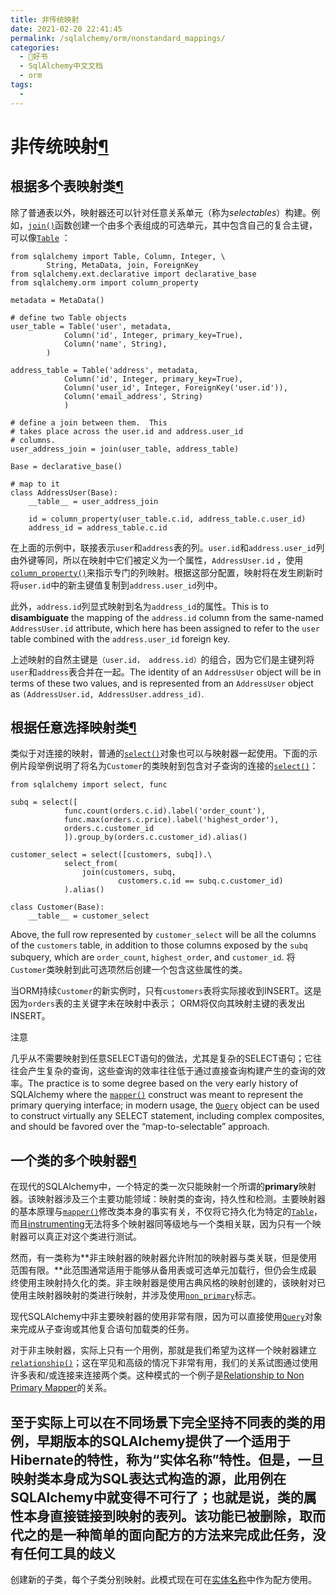 ```yaml
---
title: 非传统映射
date: 2021-02-20 22:41:45
permalink: /sqlalchemy/orm/nonstandard_mappings/
categories:
  - 📖好书
  - SqlAlchemy中文文档
  - orm
tags:
  - 
---
```

非传统映射[¶](#non-traditional-mappings "Permalink to this headline")
=====================================================================

根据多个表映射类[¶](#mapping-a-class-against-multiple-tables "Permalink to this headline")
------------------------------------------------------------------------------------------

除了普通表以外，映射器还可以针对任意关系单元（称为*selectables*）构建。例如，[`join()`](core_selectable.html#sqlalchemy.sql.expression.join "sqlalchemy.sql.expression.join")函数创建一个由多个表组成的可选单元，其中包含自己的复合主键，可以像[`Table`](core_metadata.html#sqlalchemy.schema.Table "sqlalchemy.schema.Table")
：

    from sqlalchemy import Table, Column, Integer, \
            String, MetaData, join, ForeignKey
    from sqlalchemy.ext.declarative import declarative_base
    from sqlalchemy.orm import column_property

    metadata = MetaData()

    # define two Table objects
    user_table = Table('user', metadata,
                Column('id', Integer, primary_key=True),
                Column('name', String),
            )

    address_table = Table('address', metadata,
                Column('id', Integer, primary_key=True),
                Column('user_id', Integer, ForeignKey('user.id')),
                Column('email_address', String)
                )

    # define a join between them.  This
    # takes place across the user.id and address.user_id
    # columns.
    user_address_join = join(user_table, address_table)

    Base = declarative_base()

    # map to it
    class AddressUser(Base):
        __table__ = user_address_join

        id = column_property(user_table.c.id, address_table.c.user_id)
        address_id = address_table.c.id

在上面的示例中，联接表示`user`和`address`表的列。`user.id`和`address.user_id`列由外键等同，所以在映射中它们被定义为一个属性，`AddressUser.id` ，使用[`column_property()`](mapping_columns.html#sqlalchemy.orm.column_property "sqlalchemy.orm.column_property")来指示专门的列映射。根据这部分配置，映射将在发生刷新时将`user.id`中的新主键值复制到`address.user_id`列中。

此外，`address.id`列显式映射到名为`address_id`的属性。This is
to **disambiguate** the mapping of the `address.id`
column from the same-named `AddressUser.id`
attribute, which here has been assigned to refer to the `user` table combined with the `address.user_id`
foreign key.

上述映射的自然主键是`（user.id， address.id）`的组合，因为它们是主键列将`user`和`address`表合并在一起。The identity of an
`AddressUser` object will be in terms of these two
values, and is represented from an `AddressUser`
object as `(AddressUser.id, AddressUser.address_id)`.

根据任意选择映射类[¶](#mapping-a-class-against-arbitrary-selects "Permalink to this headline")
----------------------------------------------------------------------------------------------

类似于对连接的映射，普通的[`select()`](core_selectable.html#sqlalchemy.sql.expression.select "sqlalchemy.sql.expression.select")对象也可以与映射器一起使用。下面的示例片段举例说明了将名为`Customer`的类映射到包含对子查询的连接的[`select()`](core_selectable.html#sqlalchemy.sql.expression.select "sqlalchemy.sql.expression.select")：

    from sqlalchemy import select, func

    subq = select([
                func.count(orders.c.id).label('order_count'),
                func.max(orders.c.price).label('highest_order'),
                orders.c.customer_id
                ]).group_by(orders.c.customer_id).alias()

    customer_select = select([customers, subq]).\
                select_from(
                    join(customers, subq,
                            customers.c.id == subq.c.customer_id)
                ).alias()

    class Customer(Base):
        __table__ = customer_select

Above, the full row represented by `customer_select`
will be all the columns of the `customers` table, in
addition to those columns exposed by the `subq`
subquery, which are `order_count`,
`highest_order`, and `customer_id`. 将`Customer`类映射到此可选项然后创建一个包含这些属性的类。

当ORM持续`Customer`的新实例时，只有`customers`表将实际接收到INSERT。这是因为`orders`表的主关键字未在映射中表示；
ORM将仅向其映射主键的表发出INSERT。

注意

几乎从不需要映射到任意SELECT语句的做法，尤其是复杂的SELECT语句；它往往会产生复杂的查询，这些查询的效率往往低于通过直接查询构建产生的查询的效率。The
practice is to some degree based on the very early history of SQLAlchemy
where the [`mapper()`](mapping_api.html#sqlalchemy.orm.mapper "sqlalchemy.orm.mapper")
construct was meant to represent the primary querying interface; in
modern usage, the [`Query`](query.html#sqlalchemy.orm.query.Query "sqlalchemy.orm.query.Query")
object can be used to construct virtually any SELECT statement,
including complex composites, and should be favored over the
“map-to-selectable” approach.

一个类的多个映射器[¶](#multiple-mappers-for-one-class "Permalink to this headline")
-----------------------------------------------------------------------------------

在现代的SQLAlchemy中，一个特定的类一次只能映射一个所谓的**primary**映​​射器。该映射器涉及三个主要功能领域：映射类的查询，持久性和检测。主要映射器的基本原理与[`mapper()`](mapping_api.html#sqlalchemy.orm.mapper "sqlalchemy.orm.mapper")修改类本身的事实有关，不仅将它持久化为特定的[`Table`](core_metadata.html#sqlalchemy.schema.Table "sqlalchemy.schema.Table")，而且[instrumenting](glossary.html#term-instrumenting)无法将多个映射器同等级地与一个类相关联，因为只有一个映射器可以真正对这个类进行测试。

然而，有一类称为**非主映射器的映射器允许附加的映射器与类关联，但是使用范围有限。**此范围通常适用于能够从备用表或可选单元加载行，但仍会生成最终使用主映射持久化的类。非主映射器是使用古典风格的映射创建的，该映射对已使用主映射器映射的类进行映射，并涉及使用[`non_primary`](mapping_api.html#sqlalchemy.orm.mapper.params.non_primary "sqlalchemy.orm.mapper")标志。

现代SQLAlchemy中非主要映射器的使用非常有限，因为可以直接使用[`Query`](query.html#sqlalchemy.orm.query.Query "sqlalchemy.orm.query.Query")对象来完成从子查询或其他复合语句加载类的任务。

对于非主映射器，实际上只有一个用例，那就是我们希望为这样一个映射器建立[`relationship()`](relationship_api.html#sqlalchemy.orm.relationship "sqlalchemy.orm.relationship")；这在罕见和高级的情况下非常有用，我们的关系试图通过使用许多表和/或连接来连接两个类。这种模式的一个例子是[Relationship
to Non Primary
Mapper](join_conditions.html#relationship-non-primary-mapper)的关系。

至于实际上可以在不同场景下完全坚持不同表的类的用例，早期版本的SQLAlchemy提供了一个适用于Hibernate的特性，称为“实体名称”特性。但是，一旦映射类本身成为SQL表达式构造的源，此用例在SQLAlchemy中就变得不可行了；也就是说，类的属性本身直接链接到映射的表列。该功能已被删除，取而代之的是一种简单的面向配方的方法来完成此任务，没有任何工具的歧义
-
创建新的子类，每个子类分别映射。此模式现在可在[实体名称](http://www.sqlalchemy.org/trac/wiki/UsageRecipes/EntityName)中作为配方使用。
